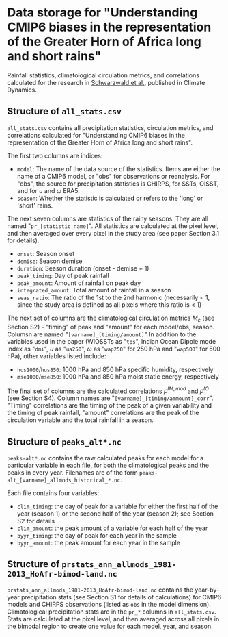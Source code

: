 # Data storage for "Understanding CMIP6 biases in the representation of the Greater Horn of Africa long and short rains"
Rainfall statistics, climatological circulation metrics, and correlations calculated for the research in [Schwarzwald et al.](https://link.springer.com/article/10.1007/s00382-022-06622-5), published in Climate Dynamics.

## Structure of `all_stats.csv`
`all_stats.csv` contains all precipitation statistics, circulation metrics, and correlations calculated for "Understanding CMIP6 biases in the representation of the Greater Horn of Africa long and short rains". 

The first two columns are indices:
- `model`: The name of the data source of the statistics. Items are either the name of a CMIP6 model, or "obs" for observations or reanalysis. For "obs", the source for precipitation statistics is CHIRPS, for SSTs, OISST, and for $u$ and $\omega$ ERA5. 
- `season`: Whether the statistic is calculated or refers to the 'long' or 'short' rains.

The next seven columns are statistics of the rainy seasons. They are all named "`pr_[statistic name]`". All statistics are calculated at the pixel level, and then averaged over every pixel in the study area (see paper Section 3.1 for details).
- `onset`: Season onset
- `demise`: Season demise
- `duration`: Season duration (onset - demise + 1)
- `peak_timing`: Day of peak rainfall 
- `peak_amount`: Amount of rainfall on peak day
- `integrated_amount`: Total amount of rainfall in a season 
- `seas_ratio`: The ratio of the 1st to the 2nd harmonic (necessarily < 1, since the study area is defined as all pixels where this ratio is < 1)

The next set of columns are the climatological circulation metrics $M_c$ (see Section S2) - "timing" of peak and "amount" for each model/obs, season. Columsn are named "`[varname]_[timing/amount]`" In addition to the variables used in the paper (WIOSSTs as "`tos`", Indian Ocean Dipole mode index as "`dmi`", $u$ as "`ua250`", $\omega$ as "`wap250`" for 250 hPa and "`wap500`" for 500 hPa), other variables listed include: 
- `hus1000`/`hus850`: 1000 hPa and 850 hPa specific humidity, respectively
- `mse1000`/`mse850`: 1000 hPa and 850 hPa moist static energy, respectively

The final set of columns are the calculated correlations $\rho^{IM,mod}$ and $\rho^{IO}$ (see Section S4). Column names are "`[varname]_[timing/ammount]_corr`". "Timing" correlations are the timing of the peak of a given variability and the timing of peak rainfall, "amount" correlations are the peak of the circulation variable and the total rainfall in a season.  

## Structure of `peaks_alt*.nc`
`peaks-alt*.nc` contains the raw calculated peaks for each model for a particular variable in each file, for both the climatological peaks and the peaks in every year. Filenames are of the form `peaks-alt_[varname]_allmods_historical_*.nc`. 

Each file contains four variables: 
- `clim_timing`: the day of peak for a variable for either the first half of the year (season 1) or the second half of the year (season 2); see Section S2 for details
- `clim_amount`: the peak amount of a variable for each half of the year
- `byyr_timing`: the day of peak for each year in the sample
- `byyr_amount`: the peak amount for each year in the sample

## Structure of `prstats_ann_allmods_1981-2013_HoAfr-bimod-land.nc`
`prstats_ann_allmods_1981-2013_HoAfr-bimod-land.nc` contains the year-by-year precipitation stats (see Section S1 for details of calculations) for CMIP6 models and CHIRPS observations (listed as `obs` in the model dimension). Climatological precipitation stats are in the `pr_*` columns in `all_stats.csv`. Stats are calculated at the pixel level, and then averaged across all pixels in the bimodal region to create one value for each model, year, and season.  
